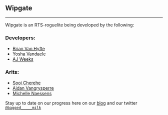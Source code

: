 ## Wipgate
---

Wipgate is an RTS-roguelite being developed by the following:

### Developers:
- [Brian Van Hyfte](http://brianvanhyfte.com/)
- [Yosha Vandaele](http://yoshavandaele.com/)
- [AJ Weeks](http://ajweeks.com/)

### Arits:
- [Sooi Cherehe](http://sooi.cherchye.com/)
- [Aidan Vangrysperre](http://aidanv.com/)
- [Michelle Naessens](https://michellenaessens.artstation.com/)

Stay up to date on our progress here on our [blog](https://baggedmilkstudios.wordpress.com/)
 and our twitter [`@bagged_____milk`](https://twitter.com/bagged_____milk)
